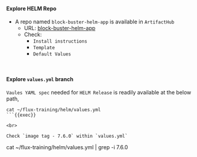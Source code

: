 #### Explore HELM Repo
- A repo named `block-buster-helm-app` is available in `ArtifactHub`
    - URL: [block-buster-helm-app](https://artifacthub.io/packages/helm/block-buster-app/block-buster-helm-app)
    - Check:
        - `Install instructions`
        - `Template`
        - `Default Values`
<br>

#### Explore `values.yml` branch 
`Vaules YAML spec` needed for `HELM Release` is readily available at the below path,

```
cat ~/flux-training/helm/values.yml
```{{exec}}

<br>

Check `image tag - 7.6.0` within `values.yml`

```
cat ~/flux-training/helm/values.yml | grep -i 7.6.0
```{{exec}}
